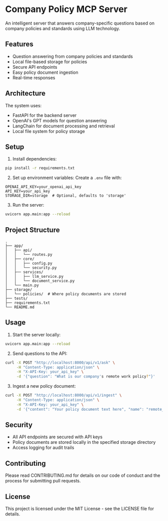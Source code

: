 # Company Policy MCP Server

An intelligent server that answers company-specific questions based on company policies and standards using LLM technology.

## Features

- Question answering from company policies and standards
- Local file-based storage for policies
- Secure API endpoints
- Easy policy document ingestion
- Real-time responses

## Architecture

The system uses:
- FastAPI for the backend server
- OpenAI's GPT models for question answering
- LangChain for document processing and retrieval
- Local file system for policy storage

## Setup

1. Install dependencies:
```bash
pip install -r requirements.txt
```

2. Set up environment variables:
Create a `.env` file with:
```
OPENAI_API_KEY=your_openai_api_key
API_KEY=your_api_key
STORAGE_DIR=storage  # Optional, defaults to 'storage'
```

3. Run the server:
```bash
uvicorn app.main:app --reload
```

## Project Structure

```
.
├── app/
│   ├── api/
│   │   └── routes.py
│   ├── core/
│   │   ├── config.py
│   │   └── security.py
│   ├── services/
│   │   ├── llm_service.py
│   │   └── document_service.py
│   └── main.py
├── storage/
│   └── policies/  # Where policy documents are stored
├── tests/
├── requirements.txt
└── README.md
```

## Usage

1. Start the server locally:
```bash
uvicorn app.main:app --reload
```

2. Send questions to the API:
```bash
curl -X POST "http://localhost:8000/api/v1/ask" \
     -H "Content-Type: application/json" \
     -H "X-API-Key: your_api_key" \
     -d '{"question": "What is our company's remote work policy?"}'
```

3. Ingest a new policy document:
```bash
curl -X POST "http://localhost:8000/api/v1/ingest" \
     -H "Content-Type: application/json" \
     -H "X-API-Key: your_api_key" \
     -d '{"content": "Your policy document text here", "name": "remote_work_policy.txt"}'
```

## Security

- All API endpoints are secured with API keys
- Policy documents are stored locally in the specified storage directory
- Access logging for audit trails

## Contributing

Please read CONTRIBUTING.md for details on our code of conduct and the process for submitting pull requests.

## License

This project is licensed under the MIT License - see the LICENSE file for details.